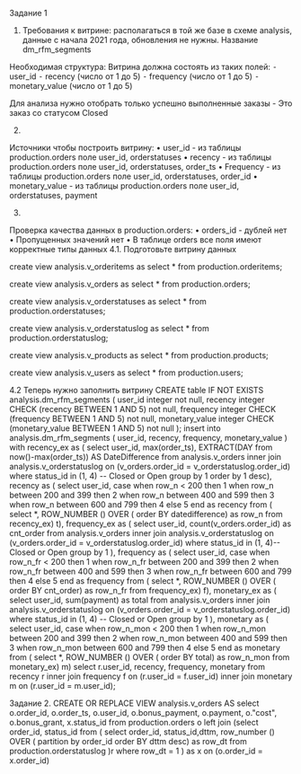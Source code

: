 Задание 1
1. Требования к витрине:
располагаться в той же базе в схеме analysis, 
данные с начала 2021 года, 
обновления не нужны.
Название dm_rfm_segments

Необходимая структура:
Витрина должна состоять из таких полей:
	⁃	user_id
	⁃	recency (число от 1 до 5)
	⁃	frequency (число от 1 до 5)
	⁃	monetary_value (число от 1 до 5)

Для анализа нужно отобрать только успешно выполненные заказы - Это заказ со статусом Closed


2.
Источники чтобы построить витрину:
	•	user_id  - из таблицы production.orders  поле user_id, orderstatuses
	•	recency - из таблицы production.orders  поле user_id, orderstatuses, order_ts
	•	Frequency - из таблицы production.orders  поле user_id,  orderstatuses, order_id
	•	monetary_value -  из таблицы production.orders  поле user_id,  orderstatuses, payment

3.
Проверка качества данных в production.orders: 
	•	orders_id - дублей нет
	•	Пропущенных значений нет
	•	В таблице orders все поля имеют корректные типы данных
4.1. 
Подготовьте витрину данных

create view analysis.v_orderitems as
select * from production.orderitems;

create view analysis.v_orders as
select * from production.orders;

create view analysis.v_orderstatuses as
select * from production.orderstatuses;

create view analysis.v_orderstatuslog as
select * from production.orderstatuslog;

create view analysis.v_products as
select * from production.products; 

create view analysis.v_users as
select * from production.users; 


4.2 Теперь нужно заполнить витрину
CREATE table IF NOT EXISTS  analysis.dm_rfm_segments 
(
  user_id integer not null,
  recency integer CHECK (recency BETWEEN 1 AND 5) not null,
  frequency integer CHECK (frequency BETWEEN 1 AND 5) not null,
  monetary_value integer CHECK (monetary_value BETWEEN 1 AND 5) not null
);
insert into analysis.dm_rfm_segments (
user_id, 
  recency,
  frequency,
  monetary_value
)
with recency_ex as (
select 
user_id,
max(order_ts),
EXTRACT(DAY from now()-max(order_ts)) AS DateDifference
from analysis.v_orders inner join analysis.v_orderstatuslog on (v_orders.order_id = v_orderstatuslog.order_id)
where status_id in (1, 4) -- Closed or Open
group by 1
order by 1 desc), 
recency as (
select user_id,
  case when row_n < 200 then 1
	when row_n between 200 and 399 then 2
	when row_n between 400 and 599 then 3
	when row_n between 600 and 799 then 4
	else 5 end as recency
from
(
select *,
ROW_NUMBER () OVER (
      order BY datedifference) as row_n
  from recency_ex) t),
  frequency_ex as 
  (
  select
 user_id,
count(v_orders.order_id) as cnt_order
from analysis.v_orders inner join analysis.v_orderstatuslog on (v_orders.order_id = v_orderstatuslog.order_id)
where status_id in (1, 4)-- Closed or Open
group by 1
  ),
   frequency as (
select user_id,
  case when row_n_fr < 200 then 1
	when row_n_fr between 200 and 399 then 2
	when row_n_fr between 400 and 599 then 3
	when row_n_fr between 600 and 799 then 4
	else 5 end as frequency
from
(
select *,
ROW_NUMBER () OVER (
      order BY cnt_order) as row_n_fr
  from frequency_ex) f),
   monetary_ex as 
   (
   select
 user_id,
sum(payment) as total
from analysis.v_orders inner join analysis.v_orderstatuslog on (v_orders.order_id = v_orderstatuslog.order_id)
where status_id in (1, 4) -- Closed or Open
group by 1
   ), 
   monetary as (
select user_id,
  case when row_n_mon < 200 then 1
	when row_n_mon between 200 and 399 then 2
	when row_n_mon between 400 and 599 then 3
	when row_n_mon between 600 and 799 then 4
	else 5 end as monetary
from
(
select *,
ROW_NUMBER () OVER (
      order BY total) as row_n_mon
  from monetary_ex) m)
  select r.user_id, 
  recency,
  frequency,
  monetary
  from recency r
 inner join frequency f on (r.user_id = f.user_id)
 inner join monetary m on (r.user_id = m.user_id);


Задание 2.
CREATE OR REPLACE VIEW analysis.v_orders
AS
select 
o.order_id, 
o.order_ts,
o.user_id, 
o.bonus_payment,
o.payment,
o."cost",
o.bonus_grant, 
x.status_id
 from
 production.orders o
 left join 
 (select order_id, status_id
 from 
 (
 select order_id, status_id,dttm,
 row_number  () OVER (
 	partition by order_id
      order BY dttm desc) as row_dt
 from production.orderstatuslog )r
where row_dt = 1
 ) as x on (o.order_id = x.order_id)
